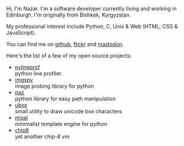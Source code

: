 Hi, I'm Nazar. I'm a software developer currently living and working in Edinburgh.
I'm originally from Bishkek, Kyrgyzstan.

My professional interest include Python, C, Unix & Web (HTML, CSS & JavaScript).

You can find me on [github](https://github.com/nkanaev), [flickr](https://flickr.com/people/nkanaev) and [mastodon](https://merveilles.town/@nkanaev).

Here's the list of a few of my open source projects:

* [pylineprof](https://github.com/nkanaev/pylineprof)
  <br> python line profiler.
* [imgspy](https://github.com/nkanaev/imgspy)
  <br> image probing library for python
* [paz](https://github.com/nkanaev/paz)
  <br> python library for easy path manipulation
* [ubox](https://github.com/nkanaev/ubox)
  <br> small utility to draw unicode box characters
* [misai](https://github.com/nkanaev/misai)
  <br> minimalist template engine for python
* [chip8](https://github.com/nkanaev/chip8)
  <br> yet another chip-8 vm
